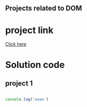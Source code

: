 ## Projects related to DOM 

# project link

[Click here](https://stackblitz.com/edit/dom-project-chaiaurcode?file=index.html)

# Solution code

## project 1

``` Javascript 

console.log('aaaa')



```
